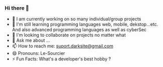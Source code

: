 ### Hi there 👋

<!--
**Le-Sourcier/Le-Sourcier** is a ✨ _special_ ✨ repository because its `README.md` (this file) appears on your GitHub profile.
-->

- 🔭 I am currently working on so many individual/group projects
- 🌱 I'm still learning programming languages ​​web, mobile, dekstop...etc. And also advanced programming languages ​​as well as cyberSec
- 👯 I'm looking to collaborate on projects no matter what
- 💬 Ask me about ...
- 📫 How to reach me: suport.darksite@gmail.com
- 😄 Pronouns: Le-Sourcier
- ⚡ Fun Facts: What's a developer's best hobby ?

